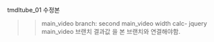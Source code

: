 tmdltube_01 수정본

>> main_video branch: second main_video width calc- jquery
main_video 브랜치 결과값 을 본 브랜치와 연결해야함.
